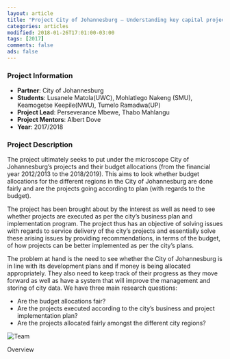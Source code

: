 ```yaml
---
layout: article
title: "Project City of Johannesburg – Understanding key capital projects across the City"
categories: articles
modified: 2018-01-26T17:01:00-03:00
tags: [2017]
comments: false
ads: false
---
```



### Project Information

* **Partner**: City of Johannesburg
* **Students**: Lusanele Matola(UWC), Mohlatlego Nakeng (SMU), Keamogetse Keepile(NWU), Tumelo Ramadwa(UP)
* **Project Lead**: Perseverance Mbewe, Thabo Mahlangu
* **Project Mentors**: Albert Dove
* **Year**: 2017/2018

### Project Description

The project ultimately seeks to put under the microscope City of Johannesburg’s projects and their budget allocations (from the financial year 2012/2013 to the 2018/2019). This aims to look whether budget allocations for the different regions in the City of Johannesburg are done fairly and are the projects going according to plan (with regards to the budget). 

The project has been brought about by the interest as well as need to see whether projects are executed as per the city’s business plan and implementation program. The project thus has an objective of solving issues with regards to service delivery of the city’s projects and essentially solve these arising issues by providing recommendations, in terms of the budget, of how projects can be better implemented as per the city’s plans.

The problem at hand is the need to see whether the City of Johannesburg is in line with its development plans and if money is being allocated appropriately. They also need to keep track of their progress as they move forward as well as have a system that will improve the management and storing of city data.
We have three main research questions:
* Are the budget allocations fair?
* Are the projects executed according to the city’s business and project implementation plan?
* Are the projects allocated fairly amongst the different city regions?


![Team](/images/coj.jpg)

Overview